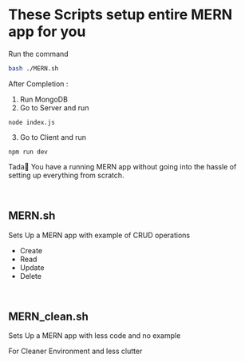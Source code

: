 # These Scripts setup entire MERN app for you
Run the command
 ```bash
bash ./MERN.sh
``` 
After Completion :

1. Run MongoDB 
2. Go to Server and run
 ```node
node index.js
```  
3. Go to Client and run 
```
npm run dev
```

Tada💖 You have a running MERN app without going into the hassle of setting up everything from scratch.

<br>


## MERN.sh
Sets Up a MERN app with example of CRUD operations


- Create 
- Read 
- Update
- Delete 



<br>

## MERN_clean.sh
Sets Up a MERN app with less code and no example

For Cleaner Environment and less clutter

